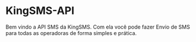 # KingSMS-API
Bem vindo a API SMS da KingSMS. Com ela você pode fazer Envio de SMS para todas as operadoras de forma simples e prática.
